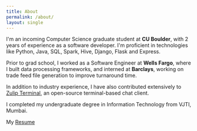 ```yaml
---
title: About
permalink: /about/
layout: single
---
```


I'm an incoming Computer Science graduate student at <nobr><b>CU Boulder</b></nobr>, with 2 years of experience as a software developer. I'm proficient in technologies like Python, Java, SQL, Spark, Hive, Django, Flask and Express.

Prior to grad school, I worked as a Software Engineer at <nobr><b>Wells Fargo</b></nobr>, where I built data processing frameworks, and interned at **Barclays**, working on trade feed file generation to improve turnaround time. 

In addition to industry experience, I have also contributed extensively to [Zulip Terminal](https://github.com/zulip/zulip-terminal/pulls?q=is%3Apr+author%3ASushmey+sort%3Acomments-desc), an open-source terminal-based chat client.

I completed my undergraduate degree in Information Technology from VJTI, Mumbai.

My [Resume](assets/Sushmey_Resume.pdf)


